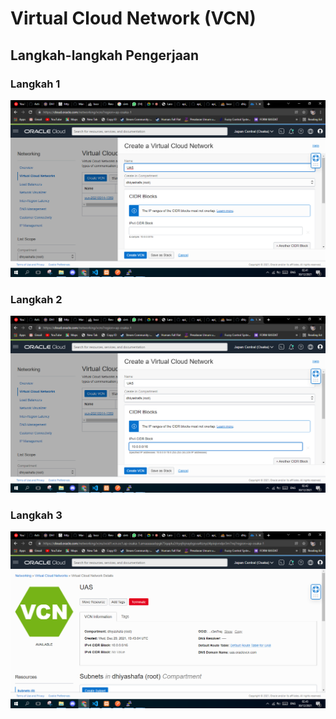 # Virtual Cloud Network (VCN)

##  Langkah-langkah Pengerjaan

### Langkah 1

 ![Screenshot Langkah 1](img/1.png)


### Langkah 2


 ![Screenshot Langkah 2](img/2.png)


### Langkah 3


 ![Screenshot Langkah 3](img/3.png)


